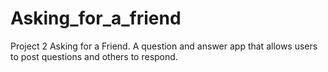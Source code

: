 # Asking_for_a_friend
Project 2 Asking for a Friend. A question and answer app that allows users to post questions and others to respond.
